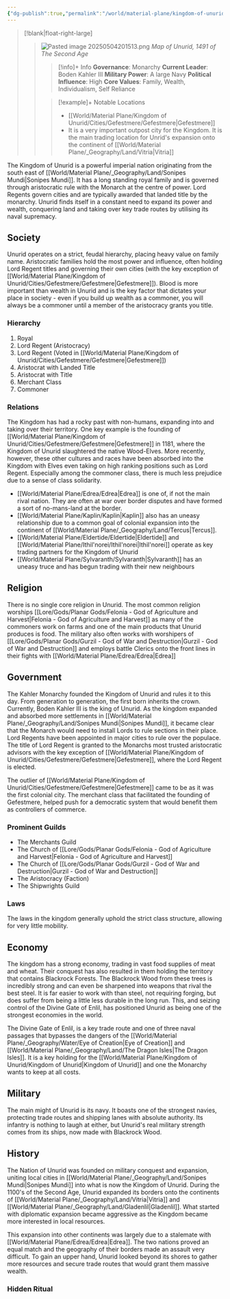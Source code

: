 ```yaml
---
{"dg-publish":true,"permalink":"/world/material-plane/kingdom-of-unurid/kingdom-of-unurid/","tags":["Nation"]}
---
```


>[!blank|float-right-large]
>>
>>![Pasted image 20250504201513.png](/img/user/z_Assets/Pasted%20image%2020250504201513.png)
>>*Map of Unurid, 1491 of The Second Age*
>>>[!info]+ Info
>>>**Governance**: Monarchy
>>>**Current Leader**: Boden Kahler III
>>>**Military Power**: A large Navy
>>>**Political Influence**: High
>>>**Core Values**: Family, Wealth, Individualism, Self Reliance 
>>
>>>[!example]+ Notable Locations
>>>- [[World/Material Plane/Kingdom of Unurid/Cities/Gefestmere/Gefestmere\|Gefestmere]]
>>>	- It is a very important outpost city for the Kingdom. It is the main trading location for Unrid's expansion onto the continent of [[World/Material Plane/_Geography/Land/Vitria\|Vitria]]


The Kingdom of Unurid is a powerful imperial nation originating from the south east of [[World/Material Plane/_Geography/Land/Sonipes Mundi\|Sonipes Mundi]]. It has a long standing royal family and is governed through aristocratic rule with the Monarch at the centre of power. Lord Regents govern cities and are typically awarded that landed title by the monarchy. Unurid finds itself in a constant need to expand its power and wealth, conquering land and taking over key trade routes by utilising its naval supremacy.

## Society
Unurid operates on a strict, feudal hierarchy, placing heavy value on family name. Aristocratic families hold the most power and influence, often holding Lord Regent titles and governing their own cities (with the key exception of [[World/Material Plane/Kingdom of Unurid/Cities/Gefestmere/Gefestmere\|Gefestmere]]). Blood is more important than wealth in Unurid and is the key factor that dictates your place in society - even if you build up wealth as a commoner, you will always be a commoner until a member of the aristocracy grants you title.

### Hierarchy
1. Royal
2. Lord Regent (Aristocracy)
3. Lord Regent (Voted in [[World/Material Plane/Kingdom of Unurid/Cities/Gefestmere/Gefestmere\|Gefestmere]])
4. Aristocrat with Landed Title
5. Aristocrat with Title
6. Merchant Class
7. Commoner

### Relations
The Kingdom has had a rocky past with non-humans, expanding into and taking over their territory. One key example is the founding of [[World/Material Plane/Kingdom of Unurid/Cities/Gefestmere/Gefestmere\|Gefestmere]] in 1181, where the Kingdom of Unurid slaughtered the native Wood-Elves. More recently, however, these other cultures and races have been absorbed into the Kingdom with Elves even taking on high ranking positions such as Lord Regent. Especially among the commoner class, there is much less prejudice due to a sense of class solidarity.

- [[World/Material Plane/Edrea/Edrea\|Edrea]] is one of, if not the main rival nation. They are often at war over border disputes and have formed a sort of no-mans-land at the border. 
- [[World/Material Plane/Kaplin/Kaplin\|Kaplin]] also has an uneasy relationship due to a common goal of colonial expansion into the continent of [[World/Material Plane/_Geography/Land/Tercus\|Tercus]].
- [[World/Material Plane/Eldertide/Eldertide\|Eldertide]] and [[World/Material Plane/Ithil'norei/Ithil'norei\|Ithil'norei]] operate as key trading partners for the Kingdom of Unurid
- [[World/Material Plane/Sylvaranth/Sylvaranth\|Sylvaranth]] has an uneasy truce and has begun trading with their new neighbours

## Religion
There is no single core religion in Unurid. The most common religion worships [[Lore/Gods/Planar Gods/Felonia - God of Agriculture and Harvest\|Felonia - God of Agriculture and Harvest]] as many of the commoners work on farms and one of the main products that Unurid produces is food. The military also often works with worshipers of [[Lore/Gods/Planar Gods/Gurzil - God of War and Destruction\|Gurzil - God of War and Destruction]] and employs battle Clerics onto the front lines in their fights with [[World/Material Plane/Edrea/Edrea\|Edrea]]

## Government
The Kahler Monarchy founded the Kingdom of Unurid and rules it to this day. From generation to generation, the first born inherits the crown. Currently, Boden Kahler III is the king of Unurid. As the kingdom expanded and absorbed more settlements in [[World/Material Plane/_Geography/Land/Sonipes Mundi\|Sonipes Mundi]], it became clear that the Monarch would need to install Lords to rule sections in their place. Lord Regents have been appointed in major cities to rule over the populace. The title of Lord Regent is granted to the Monarchs most trusted aristocratic advisors with the key exception of [[World/Material Plane/Kingdom of Unurid/Cities/Gefestmere/Gefestmere\|Gefestmere]], where the Lord Regent is elected.

The outlier of [[World/Material Plane/Kingdom of Unurid/Cities/Gefestmere/Gefestmere\|Gefestmere]] came to be as it was the first colonial city. The merchant class that facilitated the founding of Gefestmere, helped push for a democratic system that would benefit them as controllers of commerce.

### Prominent Guilds
- The Merchants Guild
- The Church of [[Lore/Gods/Planar Gods/Felonia - God of Agriculture and Harvest\|Felonia - God of Agriculture and Harvest]]
- The Church of [[Lore/Gods/Planar Gods/Gurzil - God of War and Destruction\|Gurzil - God of War and Destruction]]
- The Aristocracy (Faction)
- The Shipwrights Guild
### Laws
The laws in the kingdom generally uphold the strict class structure, allowing for very little mobility. 

## Economy
The kingdom has a strong economy, trading in vast food supplies of meat and wheat. Their conquest has also resulted in them holding the territory that contains Blackrock Forests. The Blackrock Wood from these trees is incredibly strong and can even be sharpened into weapons that rival the best steel. It is far easier to work with than steel, not requiring forging, but does suffer from being a little less durable in the long run. This, and seizing control of the Divine Gate of Enlil, has positioned Unurid as being one of the strongest economies in the world.

The Divine Gate of Enlil, is a key trade route and one of three naval passages that bypasses the dangers of the [[World/Material Plane/_Geography/Water/Eye of Creation\|Eye of Creation]] and [[World/Material Plane/_Geography/Land/The Dragon Isles\|The Dragon Isles]]. It is a key holding for the [[World/Material Plane/Kingdom of Unurid/Kingdom of Unurid\|Kingdom of Unurid]] and one the Monarchy wants to keep at all costs.

## Military
The main might of Unurid is its navy. It boasts one of the strongest navies, protecting trade routes and shipping lanes with absolute authority. Its infantry is nothing to laugh at either, but Unurid's real military strength comes from its ships, now made with Blackrock Wood. 

## History
The Nation of Unurid was founded on military conquest and expansion, uniting local cities in [[World/Material Plane/_Geography/Land/Sonipes Mundi\|Sonipes Mundi]] into what is now the Kingdom of Unurid. During the 1100's of the Second Age, Unurid expanded its borders onto the continents of [[World/Material Plane/_Geography/Land/Vitria\|Vitria]] and [[World/Material Plane/_Geography/Land/Gladenlil\|Gladenlil]]. What started with diplomatic expansion became aggressive as the Kingdom became more interested in local resources. 

This expansion into other continents was largely due to a stalemate with [[World/Material Plane/Edrea/Edrea\|Edrea]]. The two nations proved an equal match and the geography of their borders made an assault very difficult. To gain an upper hand, Unurid looked beyond its shores to gather more resources and secure trade routes that would grant them massive wealth.

### Hidden Ritual

